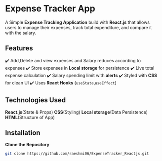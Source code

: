# Expense Tracker App

A Simple **Expense Tracking Application** build with **React.js** that allows users to manage their expenses, track
total expenditure, and compare it with the salary.

## Features

:heavy_check_mark: Add,Delete and view expenses and Salary reduces according to expenses
:heavy_check_mark: Store expenses in **Local storage** for persistence
:heavy_check_mark: Live total expense calculation
:heavy_check_mark: Salary spending limit with **alerts**
:heavy_check_mark: Styled with **CSS** for clean UI
:heavy_check_mark: Uses **React Hooks** (`useState`,`useEffect`)

## Technologies Used

**React.js**(State & Props)
**CSS**(Styling)
**Local storage**(Data Persistence)
**HTML**(Structure of App)

## Installation

**Clone the Repository**

```sh
git clone https://github.com/raeshmi06/ExpenseTracker_Reactjs.git
```
